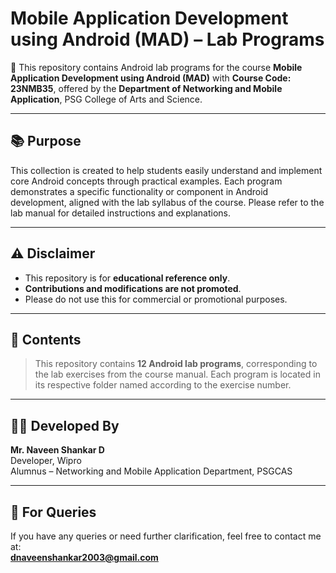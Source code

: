 # Mobile Application Development using Android (MAD) – Lab Programs

📱 This repository contains Android lab programs for the course **Mobile Application Development using Android (MAD)** with **Course Code: 23NMB35**, offered by the **Department of Networking and Mobile Application**, PSG College of Arts and Science.

---

## 📚 Purpose

This collection is created to help students easily understand and implement core Android concepts through practical examples. Each program demonstrates a specific functionality or component in Android development, aligned with the lab syllabus of the course. Please refer to the lab manual for detailed instructions and explanations.

---

## ⚠️ Disclaimer

- This repository is for **educational reference only**.
- **Contributions and modifications are not promoted**.
- Please do not use this for commercial or promotional purposes.

---

## 🧾 Contents

> This repository contains **12 Android lab programs**, corresponding to the lab exercises from the course manual. Each program is located in its respective folder named according to the exercise number.

---

## 👨‍💻 Developed By

**Mr. Naveen Shankar D**  
Developer, Wipro  
Alumnus – Networking and Mobile Application Department, PSGCAS

---

## 📧 For Queries

If you have any queries or need further clarification, feel free to contact me at:  
**dnaveenshankar2003@gmail.com**
